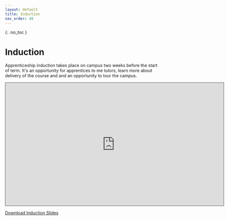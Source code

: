 ```yaml
---
layout: default
title: Induction
nav_order: 48
---
```


{: .no_toc }

# Induction

Apprenticeship induction takes place on campus two weeks before the start of term. It's an opportunity for apprentices to me tutors, learn more about delivery of the course and and an opportunity to tour the campus.

<iframe src="https://solent.cloud.panopto.eu/Panopto/Pages/Embed.aspx?id=b0b14943-b23a-4114-8a28-ada801008324&autoplay=false&offerviewer=true&showtitle=true&showbrand=true&captions=true&interactivity=all" height="405" width="720" style="border: 1px solid #464646;" allowfullscreen allow="autoplay"></iframe>

[Download Induction Slides](info/BDATS_HNC_INDUCTION_2022)